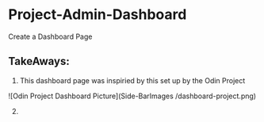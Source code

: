 # Project-Admin-Dashboard
Create a Dashboard Page 

TakeAways:
---
1. This dashboard page was inspiried by this set up by the Odin Project

![Odin Project Dashboard Picture](Side-BarImages /dashboard-project.png)


2.
